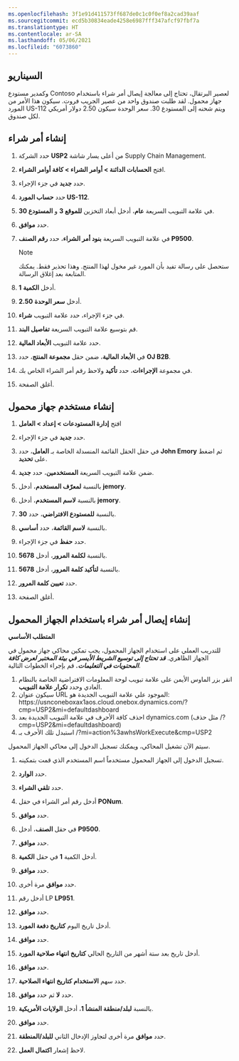 ```yaml
---
ms.openlocfilehash: 3f1e91d411573ff687de0c1c0f0ef8a2cad39aaf
ms.sourcegitcommit: ecd5b30834eade4258e6987fff347afcf97fbf7a
ms.translationtype: HT
ms.contentlocale: ar-SA
ms.lasthandoff: 05/06/2021
ms.locfileid: "6073860"
---
```

## <a name="scenario"></a>السيناريو 
وكمدير مستودع Contoso لعصير البرتقال، تحتاج إلى معالجة إيصال أمر شراء باستخدام جهاز محمول. لقد طلبت صندوق واحد من عصير الجريب فروت. سيكون هذا الأمر من المورد US-112 ويتم شحنه إلى المستودع 30. سعر الوحدة سيكون 2.50 دولار أمريكي لكل صندوق.

## <a name="create-a-purchase-order"></a>إنشاء أمر شراء

1.  حدد الشركة **USP2** من أعلى يسار شاشة Supply Chain Management.
2.  افتح **الحسابات الدائنة > أوامر الشراء > كافة أوامر الشراء**.

2.  حدد **جديد** في جزء الإجراء.

3.  حدد **حساب المورد US-112**.

4.  في علامة التبويب السريعة **عام**، أدخل أبعاد التخزين **للموقع 3** و **المستودع 30**.

5.  حدد **موافق**.

6.  في علامة التبويب السريعة **بنود أمر الشراء**، حدد **رقم الصنف P9500**.

    > [!NOTE]
    > ستحصل على رسالة تفيد بأن المورد غير مخول لهذا المنتج. وهذا تحذير فقط. يمكنك المتابعة بعد إغلاق الرسالة. 

7.  أدخل **الكمية** **1**.

8.  أدخل **سعر الوحدة** **2.50**.

9.  في جزء الإجراء، حدد علامة التبويب **شراء**.
10. قم بتوسيع علامة التبويب السريعة **تفاصيل البند**.
11. حدد علامة التبويب **الأبعاد المالية**.
12. في **الأبعاد المالية**، ضمن حقل **مجموعة المنتج**، حدد **OJ B2B**.

10. في مجموعة **الإجراءات**، حدد **تأكيد** ولاحظ رقم أمر الشراء الخاص بك.

12. أغلق الصفحة.

## <a name="create-a-mobile-device-user"></a>إنشاء مستخدم جهاز محمول 

1.  افتح **إدارة المستودعات > إعداد > العامل**

2.  حدد **جديد** في جزء الإجراء.

3.  في حقل الحقل القائمة المنسدلة الخاصة بـ **العامل**، حدد **John Emory** ثم اضغط على **تحديد**.

4.  ضمن علامة التبويب السريعة **المستخدمين**، حدد **جديد**.

5.  بالنسبة **لمعرّف المستخدم**، أدخل **jemory**.

6.  بالنسبة **لاسم المستخدم**، أدخل **jemory**.

7.  بالنسبة **للمستودع الافتراضي**، حدد **30**.

8.  بالنسبة **لاسم القائمة**، حدد **أساسي**.

9.  حدد **حفظ** في جزء الإجراء.

10. بالنسبة **لكلمة المرور**، أدخل **5678**.

11. بالنسبة **لتأكيد كلمة المرور**، أدخل **5678**.

12. حدد **تعيين كلمة المرور**.

13. أغلق الصفحة.


## <a name="create-a-purchase-order-receipt-by-using-the-mobile-device"></a>إنشاء إيصال أمر شراء باستخدام الجهاز المحمول

**المتطلب الأساسي**

للتدريب العملي على استخدام الجهاز المحمول، يجب تمكين محاكي جهاز محمول في الجهاز الظاهري. 
***قد تحتاج إلى توسيع الشريط الأيسر في بيئة المختبر لعرض كافة المحتويات في التعليمات.***
قم بإجراء الخطوات التالية.

1.  انقر بزر الماوس الأيمن على علامة تبويب لوحة المعلومات الافتراضية الخاصة بالنظام العادي وحدد **تكرار علامة التبويب**.
2.  سيكون عنوان URL الموجود علي علامة التبويب الجديدة هو: https:\//usnconeboxax1aos.cloud.onebox.dynamics.com/?cmp=USP2&mi=defaultdashboard
3.  احذف كافة الأحرف في علامة التبويب الجديدة بعد dynamics.com (مثل حذف /?cmp=USP2&mi=defaultdashboard)
4.  استبدل تلك الأحرف بـ /?mi=action%3awhsWorkExecute&cmp=USP2

سيتم الآن تشغيل المحاكي، ويمكنك تسجيل الدخول إلى محاكي الجهاز المحمول.


1.  تسجيل الدخول إلى الجهاز المحمول مستخدماً اسم المستخدم الذي قمت بتمكينه.

2.  حدد **الوارد**.

3.  حدد **تلقي الشراء**.

4.  أدخل رقم أمر الشراء في حقل **PONum**.

5.  حدد **موافق**.

6.  في حقل **الصنف**، أدخل **P9500**. 

7.  حدد **موافق**.

8.  أدخل الكمية **1** في حقل **الكمية**.

9.  حدد **موافق**.

10. حدد **موافق** مرة أخرى.

11. أدخل رقم LP **LP951**.

12. حدد **موافق**.

13. أدخل تاريخ اليوم **كتاريخ دفعة المورد**.

14. حدد **موافق**.

15. أدخل تاريخ بعد ستة أشهر من التاريخ الحالي **كتاريخ انتهاء صلاحية المورد**.

16. حدد **موافق**.

17. حدد سهم **الاستخدام كتاريخ انتهاء الصلاحية**.

18. حدد **لا** ثم حدد **موافق**.

19. بالنسبة **لبلد/منطقة المنشأ 1**، أدخل **الولايات الأمريكية**.

20. حدد **موافق**.

21. حدد **موافق** مرة أخرى لتجاوز الإدخال الثاني **للبلد/المنطقة**.

22. لاحظ إشعار **اكتمال العمل**. 

